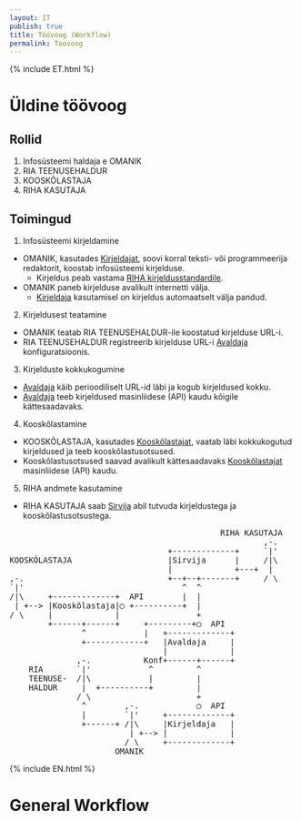 ```yaml
---
layout: IT
publish: true
title: Töövoog (Workflow)
permalink: Toovoog
---
```


{% include ET.html %}

# Üldine töövoog

## Rollid

1. Infosüsteemi haldaja e OMANIK
2. RIA TEENUSEHALDUR
3. KOOSKÕLASTAJA
4. RIHA KASUTAJA

## Toimingud

1. Infosüsteemi kirjeldamine
  - OMANIK, kasutades [Kirjeldajat](Kirjeldaja), soovi korral teksti- või programmeerija redaktorit, koostab infosüsteemi kirjelduse.
    - Kirjeldus peab vastama [RIHA kirjeldusstandardile](Kirjeldusstandard).
  - OMANIK paneb kirjelduse avalikult internetti välja.
    - [Kirjeldaja](Kirjeldaja) kasutamisel on kirjeldus automaatselt välja pandud.
2. Kirjeldusest teatamine
  - OMANIK teatab RIA TEENUSEHALDUR-ile koostatud kirjelduse URL-i.
  - RIA TEENUSEHALDUR registreerib kirjelduse URL-i [Avaldaja](Avaldaja) konfiguratsioonis.
3. Kirjelduste kokkukogumine
  - [Avaldaja](Avaldaja) käib perioodiliselt URL-id läbi ja kogub kirjeldused kokku.
  - [Avaldaja](Avaldaja) teeb kirjeldused masinliidese (API) kaudu kõigile kättesaadavaks.
4. Kooskõlastamine
  - KOOSKÕLASTAJA, kasutades [Kooskõlastajat](Kooskõlastaja), vaatab läbi kokkukogutud kirjeldused ja teeb kooskõlastusotsused.
  - Kooskõlastusotsused saavad avalikult kättesaadavaks [Kooskõlastajat](Kooskõlastaja) masinliidese (API) kaudu.
5. RIHA andmete kasutamine
  - RIHA KASUTAJA saab [Sirvija](Sirvija) abil tutvuda kirjeldustega ja kooskõlastusotsustega.

<div id='Arhitektuurijoonis'>
<pre>
                                            RIHA KASUTAJA
                                                     ,-.
                                 +-------------+     `|'
KOOSKÕLASTAJA                    |Sirvija      |     /|\
                                 |             +---+  |
,-.                              +--+--+-------+     / \
`|'                                 ^  ^
/|\     +-------------+  API        |  |
 | +--> |Kooskõlastaja|◯ +----------+  |
/ \     |             |                +
        +------+------+     +---------+◯  API
               ^            |   +-------------+
               +------------+   |Avaldaja     |
                                |             |
              ,-.           Konf+------+------+
    RIA       `|'            ^         ^
    TEENUSE-  /|\            |         |
    HALDUR     |  +----------+         |
              / \                      +
               ^        ,-.            ◯  API
               |        `|'     +-------------+
               +------+ /|\     |Kirjeldaja   |
                         | +--> |             |
                        / \     +-------------+
                      OMANIK
</pre>  

</div>

{% include EN.html %}

# General Workflow
